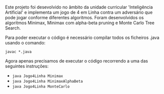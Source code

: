 Este projeto foi desevolvido no âmbito da unidade curricular 'Inteligência Artificial' e implementa um jogo de 4 em Linha contra um adversário que pode jogar conforme diferentes algoritmos. Foram desenvolvidos os algoritmos Minimax, Minimax com alpha-beta pruning e Monte Carlo Tree Search.

Para poder executar o código é necessário compilar todos os ficheiros .java usando o comando:
```
javac *.java
```

Agora apenas precisamos de executar o código recorrendo a uma das seguintes instruçôes:
- ```java Jogo4Linha Minimax ```
- ```java Jogo4Linha MinimaxAlphaBeta ```
- ```java Jogo4Linha MonteCarlo ```
